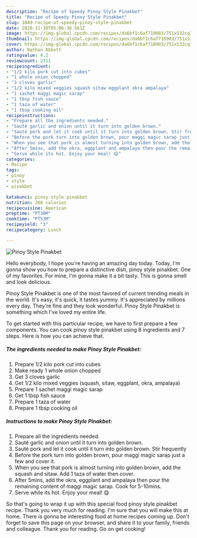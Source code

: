 ```yaml
---
description: "Recipe of Speedy Pinoy Style Pinakbet"
title: "Recipe of Speedy Pinoy Style Pinakbet"
slug: 1049-recipe-of-speedy-pinoy-style-pinakbet
date: 2020-11-30T05:06:38.561Z
image: https://img-global.cpcdn.com/recipes/da6bf1c6af718903/751x532cq70/pinoy-style-pinakbet-recipe-main-photo.jpg
thumbnail: https://img-global.cpcdn.com/recipes/da6bf1c6af718903/751x532cq70/pinoy-style-pinakbet-recipe-main-photo.jpg
cover: https://img-global.cpcdn.com/recipes/da6bf1c6af718903/751x532cq70/pinoy-style-pinakbet-recipe-main-photo.jpg
author: Nathan Abbott
ratingvalue: 4.2
reviewcount: 2311
recipeingredient:
- "1/2 kilo pork cut into cubes"
- "1 whole onion chopped"
- "3 cloves garlic"
- "1/2 kilo mixed veggies squash sitaw eggplant okra ampalaya"
- "1 sachet maggi magic sarap"
- "1 tbsp fish sauce"
- "1 taza of water"
- "1 tbsp cooking oil"
recipeinstructions:
- "Prepare all the ingredients needed."
- "Sauté garlic and onion until it turn into golden brown."
- "Sauté pork and let it cook until it turn into golden brown. Stir frequently"
- "Before the pork turn into golden brown, pour maggi magic sarap just a few and cover it."
- "When you see that pork is almost turning into golden brown, add the squash and sitaw. Add 1 taza of water then cover."
- "After 5mins, add the okra, eggplant and ampalaya then pour the remaining content of maggi magic sarap. Cook for 5-10mins."
- "Serve while its hot. Enjoy your meal! 😋"
categories:
- Recipe
tags:
- pinoy
- style
- pinakbet

katakunci: pinoy style pinakbet 
nutrition: 268 calories
recipecuisine: American
preptime: "PT30M"
cooktime: "PT53M"
recipeyield: "3"
recipecategory: Lunch

---
```



![Pinoy Style Pinakbet](https://img-global.cpcdn.com/recipes/da6bf1c6af718903/751x532cq70/pinoy-style-pinakbet-recipe-main-photo.jpg)

Hello everybody, I hope you're having an amazing day today. Today, I'm gonna show you how to prepare a distinctive dish, pinoy style pinakbet. One of my favorites. For mine, I'm gonna make it a bit tasty. This is gonna smell and look delicious.



Pinoy Style Pinakbet is one of the most favored of current trending meals in the world. It's easy, it's quick, it tastes yummy. It's appreciated by millions every day. They're fine and they look wonderful. Pinoy Style Pinakbet is something which I've loved my entire life.


To get started with this particular recipe, we have to first prepare a few components. You can cook pinoy style pinakbet using 8 ingredients and 7 steps. Here is how you can achieve that.

<!--inarticleads1-->

##### The ingredients needed to make Pinoy Style Pinakbet:

1. Prepare 1/2 kilo pork cut into cubes
1. Make ready 1 whole onion chopped
1. Get 3 cloves garlic
1. Get 1/2 kilo mixed veggies (squash, sitaw, eggplant, okra, ampalaya)
1. Prepare 1 sachet maggi magic sarap
1. Get 1 tbsp fish sauce
1. Prepare 1 taza of water
1. Prepare 1 tbsp cooking oil




<!--inarticleads2-->

##### Instructions to make Pinoy Style Pinakbet:

1. Prepare all the ingredients needed.
1. Sauté garlic and onion until it turn into golden brown.
1. Sauté pork and let it cook until it turn into golden brown. Stir frequently
1. Before the pork turn into golden brown, pour maggi magic sarap just a few and cover it.
1. When you see that pork is almost turning into golden brown, add the squash and sitaw. Add 1 taza of water then cover.
1. After 5mins, add the okra, eggplant and ampalaya then pour the remaining content of maggi magic sarap. Cook for 5-10mins.
1. Serve while its hot. Enjoy your meal! 😋




So that's going to wrap it up with this special food pinoy style pinakbet recipe. Thank you very much for reading. I'm sure that you will make this at home. There is gonna be interesting food at home recipes coming up. Don't forget to save this page on your browser, and share it to your family, friends and colleague. Thank you for reading. Go on get cooking!
